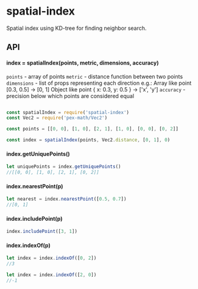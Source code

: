 # spatial-index

Spatial index using KD-tree for finding neighbor search.

## API

#### index = spatialIndex(points, metric, dimensions, accuracy)

`points` - array of points
`metric` - distance function between two points
`dimensions` - list of props representing each direction e.g.: 
Array like point [0.3, 0.5] -> [0, 1]
Object like point { x: 0.3, y: 0.5 } -> ['x', 'y']
`accuracy` - precision below which points are considered equal

```javascript

const spatialIndex = require('spatial-index')
const Vec2 = require('pex-math/Vec2')

const points = [[0, 0], [1, 0], [2, 1], [1, 0], [0, 0], [0, 2]]

const index = spatialIndex(points, Vec2.distance, [0, 1], 0)
```


#### index.getUniquePoints()

```javascript
let uniquePoints = index.getUniquePoints()
//[[0, 0], [1, 0], [2, 1], [0, 2]]
```

#### index.nearestPoint(p)

```javascript
let nearest = index.nearestPoint([0.5, 0.7])
//[0, 1]
```

#### index.includePoint(p)

```javascript
index.includePoint([3, 1])
```

#### index.indexOf(p)

```javascript
let index = index.indexOf([0, 2])
//3

let index = index.indexOf([2, 0])
//-1
````
